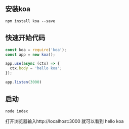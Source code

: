 ## 安装koa
```shell
npm install koa --save
```

## 快速开始代码
```javascript
const koa = require('koa');
const app = new koa();

app.use(async (ctx) => {
  ctx.body = 'hello koa';
});

app.listen(3000)

```
## 启动
```
node index
```
打开浏览器输入http://localhost:3000 就可以看到 hello koa